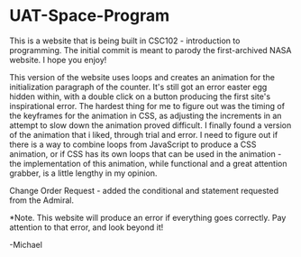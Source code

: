 # UAT-Space-Program

This is a website that is being built in CSC102 - introduction to programming. The initial commit is meant to parody the first-archived NASA website. I hope you enjoy!

This version of the website uses loops and creates an animation for the initialization paragraph of the counter. It's still got an error easter egg hidden within, with a double click on a button producing the first site's inspirational error. The hardest thing for me to figure out was the timing of the keyframes for the animation in CSS, as adjusting the increments in an attempt to slow down the animation proved difficult. I finally found a version of the animation that i liked, through trial and error. I need to figure out if there is a way to combine loops from JavaScript to produce a CSS animation, or if CSS has its own loops that can be used in the animation - the implementation of this animation, while functional and a great attention grabber, is a little lengthy in my opinion.

Change Order Request - added the conditional and statement requested from the Admiral.

*Note. This website will produce an error if everything goes correctly. Pay attention to that error, and look beyond it!

-Michael
